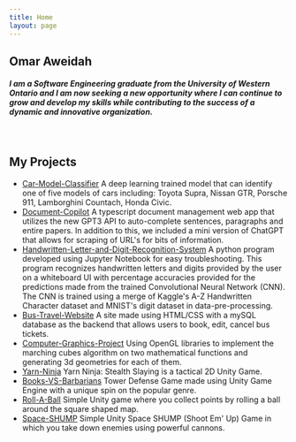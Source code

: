 ```yaml
---
title: Home
layout: page
---
```

## Omar Aweidah
##### I am a Software Engineering graduate from the University of Western Ontario and I am now seeking a new opportunity where I can continue to grow and develop my skills while contributing to the success of a dynamic and innovative organization.
&nbsp;
&nbsp;
&nbsp;
## My Projects
- [Car-Model-Classifier](https://oaweidah.github.io/carclassifier.html) A deep learning trained model that can identify one of five models of cars including: Toyota Supra, Nissan GTR, Porsche 911, Lamborghini Countach, Honda Civic.
- [Document-Copilot](https://github.com/Luiz-SE/se4450-project-group-32) A typescript document management web app that utilizes the new GPT3 API to auto-complete sentences, paragraphs and entire papers. In addition to this, we included a mini version of ChatGPT that allows for scraping of URL's for bits of information.
- [Handwritten-Letter-and-Digit-Recognition-System](https://github.com/oaweidah/Handwritten-Letter-and-Digit-Recognition-System) A python program developed using Jupyter Notebook for easy troubleshooting. This program recognizes handwritten letters and digits provided by the user on a whiteboard UI with percentage accuracies provided for the predictions made from the trained Convolutional Neural Network (CNN). The CNN is trained using a merge of Kaggle's A-Z Handwritten Character dataset and MNIST's digit dataset in data-pre-processing.
- [Bus-Travel-Website](https://github.com/oaweidah/Bus-Travel-Website) A site made using HTML/CSS with a mySQL database as the backend that allows users to book, edit, cancel bus tickets.
- [Computer-Graphics-Project](https://github.com/oaweidah/Graphics-Final-Project) Using OpenGL libraries to implement the marching cubes algorithm on two mathematical functions and generating 3d geometries for each of them.
- [Yarn-Ninja](https://github.com/oaweidah/Yarn-Ninja) Yarn Ninja: Stealth Slaying is a tactical 2D Unity Game.
- [Books-VS-Barbarians](https://github.com/oaweidah/Books-VS-Barbarians) Tower Defense Game made using Unity Game Engine with a unique spin on the popular genre.
- [Roll-A-Ball](https://github.com/oaweidah/roll-a-ball) Simple Unity game where you collect points by rolling a ball around the square shaped map.
- [Space-SHUMP](https://github.com/oaweidah/space-SHUMP) Simple Unity Space SHUMP (Shoot Em' Up) Game in which you take down enemies using powerful cannons.
